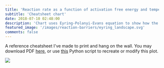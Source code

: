 ```yaml
---
title: 'Reaction rate as a function of activation free energy and temperature'
subtitle: 'Cheatsheet chart'
date: 2018-07-10 02:48:00
description: 'Chart uses Eyring-Polanyi-Evans equation to show how the half-life of a reaction depends on activation free energy and temperature'
featured_image: '/images/reaction-barriers/eyring_landscape.svg'
comments: false
---
```


[//]: # ("lines go brr")


A reference cheatsheet I've made to print and hang on the wall.
You may download PDF [here](https://github.com/yaroslavsobolev/reaction-barriers-and-time-chart/blob/main/eyring_landscape.pdf), or use [this](https://github.com/yaroslavsobolev/reaction-barriers-and-time-chart/blob/main/make_the_chart.py) Python script to recreate or modify this plot.

![](/pages/images/reaction-barriers/eyring_landscape.svg)